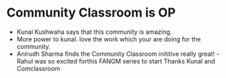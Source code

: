 # Community Classroom is OP

- Kunal Kushwaha says that this community is amazing.
- More power to kunal. love the work which your are doing for the community.
- Anirudh Sharma finds the Community Classroom inititive really great!
-Rahul was so excited forthis FANGM series to start Thanks Kunal and Comclassroom
